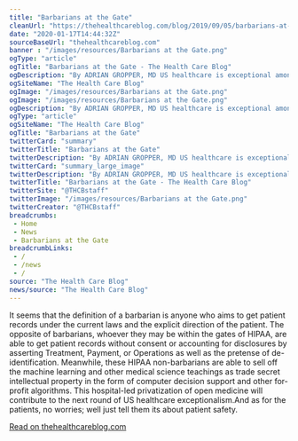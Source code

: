 ```yaml
--- 
title: "Barbarians at the Gate"
cleanUrl: "https://thehealthcareblog.com/blog/2019/09/05/barbarians-at-the-gate/"
date: "2020-01-17T14:44:32Z"
sourceBaseUrl: "thehealthcareblog.com"
banner : "/images/resources/Barbarians at the Gate.png"
ogType: "article"
ogTitle: "Barbarians at the Gate - The Health Care Blog"
ogDescription: "By ADRIAN GROPPER, MD US healthcare is exceptional among rich economies. Exceptional in cost. Exceptional in disparities. Exceptional in the political power hospitals and other incumbents have amassed over decades of runawayContinue reading..."
ogSiteName: "The Health Care Blog"
ogImage: "/images/resources/Barbarians at the Gate.png"
ogImage: "/images/resources/Barbarians at the Gate.png"
ogDescription: "By ADRIAN GROPPER, MD US healthcare is exceptional among rich economies. Exceptional in cost. Exceptional in disparities. Exceptional in the political power hospitals and other incumbents have amassed over decades of runaway healthcare exceptionalism. The latest front in healthcare exceptionalism is over who profits from patient records. Parallel articles in the NYTimes and THCB frame..."
ogType: "article"
ogSiteName: "The Health Care Blog"
ogTitle: "Barbarians at the Gate"
twitterCard: "summary"
twitterTitle: "Barbarians at the Gate"
twitterDescription: "By ADRIAN GROPPER, MD US healthcare is exceptional among rich economies. Exceptional in cost. Exceptional in disparities. Exceptional in the political power hospitals and other incumbents have amassed over decades of runaway healthcare exceptionalism. The latest front in healthcare..."
twitterCard: "summary_large_image"
twitterDescription: "By ADRIAN GROPPER, MD US healthcare is exceptional among rich economies. Exceptional in cost. Exceptional in disparities. Exceptional in the political power hospitals and other incumbents have amassed over decades of runawayContinue reading..."
twitterTitle: "Barbarians at the Gate - The Health Care Blog"
twitterSite: "@THCBstaff"
twitterImage: "/images/resources/Barbarians at the Gate.png"
twitterCreator: "@THCBstaff"
breadcrumbs:
 - Home
 - News
 - Barbarians at the Gate
breadcrumbLinks:
 - / 
 - /news
 - / 
source: "The Health Care Blog"
news/source: "The Health Care Blog"
---
```

It seems that the definition of a barbarian is anyone who aims to get patient records under the current laws and the explicit direction of the patient. The opposite of barbarians, whoever they may be within the gates of HIPAA, are able to get patient records without consent or accounting for disclosures by asserting Treatment, Payment, or Operations as well as the pretense of de-identification. Meanwhile, these HIPAA non-barbarians are able to sell off the machine learning and other medical science teachings as trade secret intellectual property in the form of computer decision support and other for-profit algorithms. This hospital-led privatization of open medicine will contribute to the next round of US healthcare exceptionalism.And as for the patients, no worries; well just tell them its about patient safety.  
  
[Read on thehealthcareblog.com](https://thehealthcareblog.com/blog/2019/09/05/barbarians-at-the-gate/)
